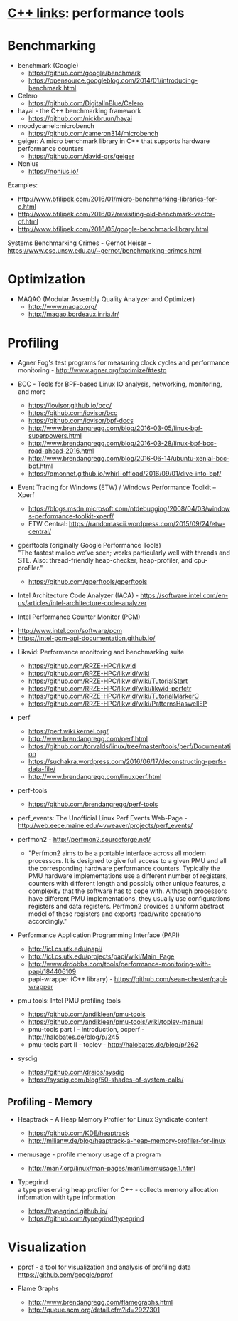 # [C++ links](README.md): performance tools

# Benchmarking

* benchmark (Google)
  - https://github.com/google/benchmark
  - https://opensource.googleblog.com/2014/01/introducing-benchmark.html
* Celero
  - https://github.com/DigitalInBlue/Celero
* hayai - the C++ benchmarking framework
  - https://github.com/nickbruun/hayai
* moodycamel::microbench
  - https://github.com/cameron314/microbench
* geiger: A micro benchmark library in C++ that supports hardware performance counters
  - https://github.com/david-grs/geiger
* Nonius
  - https://nonius.io/

Examples:  
- http://www.bfilipek.com/2016/01/micro-benchmarking-libraries-for-c.html
- http://www.bfilipek.com/2016/02/revisiting-old-benchmark-vector-of.html
- http://www.bfilipek.com/2016/05/google-benchmark-library.html

Systems Benchmarking Crimes - Gernot Heiser - https://www.cse.unsw.edu.au/~gernot/benchmarking-crimes.html

# Optimization

* MAQAO (Modular Assembly Quality Analyzer and Optimizer)
  - http://www.maqao.org/
  - http://maqao.bordeaux.inria.fr/

# Profiling

* Agner Fog's test programs for measuring clock cycles and performance monitoring - http://www.agner.org/optimize/#testp

* BCC - Tools for BPF-based Linux IO analysis, networking, monitoring, and more 
  - https://iovisor.github.io/bcc/
  - https://github.com/iovisor/bcc
  - https://github.com/iovisor/bpf-docs
  - http://www.brendangregg.com/blog/2016-03-05/linux-bpf-superpowers.html
  - http://www.brendangregg.com/blog/2016-03-28/linux-bpf-bcc-road-ahead-2016.html
  - http://www.brendangregg.com/blog/2016-06-14/ubuntu-xenial-bcc-bpf.html
  - https://qmonnet.github.io/whirl-offload/2016/09/01/dive-into-bpf/

* Event Tracing for Windows (ETW) / Windows Performance Toolkit – Xperf
  - https://blogs.msdn.microsoft.com/ntdebugging/2008/04/03/windows-performance-toolkit-xperf/
  - ETW Central: https://randomascii.wordpress.com/2015/09/24/etw-central/

* gperftools (originally Google Performance Tools)  
  "The fastest malloc we’ve seen; works particularly well with threads and STL. Also: thread-friendly heap-checker, heap-profiler, and cpu-profiler."
  - https://github.com/gperftools/gperftools

* Intel Architecture Code Analyzer (IACA) - https://software.intel.com/en-us/articles/intel-architecture-code-analyzer

* Intel Performance Counter Monitor (PCM)
 - http://www.intel.com/software/pcm
 - https://intel-pcm-api-documentation.github.io/

* Likwid: Performance monitoring and benchmarking suite
  - https://github.com/RRZE-HPC/likwid
  - https://github.com/RRZE-HPC/likwid/wiki
  - https://github.com/RRZE-HPC/likwid/wiki/TutorialStart
  - https://github.com/RRZE-HPC/likwid/wiki/likwid-perfctr
  - https://github.com/RRZE-HPC/likwid/wiki/TutorialMarkerC
  - https://github.com/RRZE-HPC/likwid/wiki/PatternsHaswellEP

* perf
  - https://perf.wiki.kernel.org/
  - http://www.brendangregg.com/perf.html
  - https://github.com/torvalds/linux/tree/master/tools/perf/Documentation
  - https://suchakra.wordpress.com/2016/06/17/deconstructing-perfs-data-file/
  - http://www.brendangregg.com/linuxperf.html

* perf-tools
  - https://github.com/brendangregg/perf-tools

* perf_events: The Unofficial Linux Perf Events Web-Page - http://web.eece.maine.edu/~vweaver/projects/perf_events/

* perfmon2 - http://perfmon2.sourceforge.net/
  - "Perfmon2 aims to be a portable interface across all modern processors. It is designed to give full access to a given PMU and all the corresponding hardware performance counters. Typically the PMU hardware implementations use a different number of registers, counters with different length and possibly other unique features, a complexity that the software has to cope with. Although processors have different PMU implementations, they usually use configurations registers and data registers. Perfmon2 provides a uniform abstract model of these registers and exports read/write operations accordingly."

* Performance Application Programming Interface (PAPI)
  - http://icl.cs.utk.edu/papi/
  - http://icl.cs.utk.edu/projects/papi/wiki/Main_Page
  - http://www.drdobbs.com/tools/performance-monitoring-with-papi/184406109
  - papi-wrapper (C++ library) - https://github.com/sean-chester/papi-wrapper

* pmu tools: Intel PMU profiling tools
  - https://github.com/andikleen/pmu-tools
  - https://github.com/andikleen/pmu-tools/wiki/toplev-manual
  - pmu-tools part I - introduction, ocperf - http://halobates.de/blog/p/245
  - pmu-tools part II - toplev - http://halobates.de/blog/p/262

* sysdig
  - https://github.com/draios/sysdig
  - https://sysdig.com/blog/50-shades-of-system-calls/

## Profiling - Memory

* Heaptrack - A Heap Memory Profiler for Linux Syndicate content
  - https://github.com/KDE/heaptrack
  - http://milianw.de/blog/heaptrack-a-heap-memory-profiler-for-linux

* memusage - profile memory usage of a program
  - http://man7.org/linux/man-pages/man1/memusage.1.html

* Typegrind  
  a type preserving heap profiler for C++ - collects memory allocation information with type information
  - https://typegrind.github.io/
  - https://github.com/typegrind/typegrind

# Visualization

* pprof - a tool for visualization and analysis of profiling data  
https://github.com/google/pprof

* Flame Graphs
  - http://www.brendangregg.com/flamegraphs.html
  - http://queue.acm.org/detail.cfm?id=2927301
